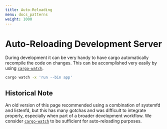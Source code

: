 ```yaml
---
title: Auto-Reloading
menu: docs_patterns
weight: 1000
---
```


# Auto-Reloading Development Server

During development it can be very handy to have cargo automatically recompile the code on changes. This can be accomplished very easily by using [`cargo-watch`].

```sh
cargo watch -x 'run --bin app'
```

## Historical Note

An old version of this page recommended using a combination of systemfd and listenfd, but this has many gotchas and was difficult to integrate properly, especially when part of a broader development workflow. We consider [`cargo-watch`] to be sufficient for auto-reloading purposes.

[`cargo-watch`]: https://github.com/passcod/cargo-watch
